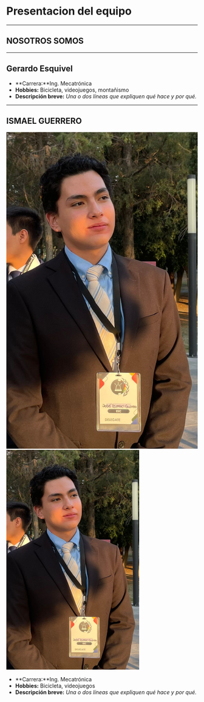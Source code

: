 # Presentacion del equipo
---
## NOSOTROS SOMOS
---
## Gerardo Esquivel 
- **Carrera:**Ing. Mecatrónica
- **Hobbies:** Bicicleta, videojuegos, montañismo
- **Descripción breve:** _Una o dos líneas que expliquen qué hace y por qué._
---
## ISMAEL GUERRERO
![imagenjoy](imgs/joy.jpeg)
<img src="imgs/joy.jpeg" alt="imagenjoy" width="350">
- **Carrera:**Ing. Mecatrónica
- **Hobbies:** Bicicleta, videojuegos
- **Descripción breve:** _Una o dos líneas que expliquen qué hace y por qué._
